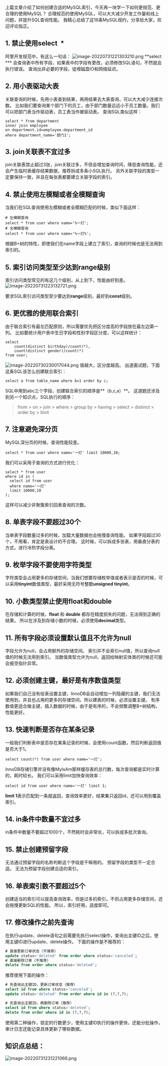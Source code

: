 上篇文章介绍了如何创建合适的MySQL索引，今天再一块学一下如何更规范、更合理的使用MySQL？
合理规范的使用MySQL，可以大大减少开发工作量和线上问题，并提升SQL查询性能。
我精心总结了这16条MySQL规约，分享给大家，欢迎评论指正。
## 1. 禁止使用select  *
阿里开发规范中，有这么一句话：
![image-20220731221303210.png](https://javabaguwen.com/img/MySQL%E4%BD%BF%E7%94%A8%E8%A7%84%E8%8C%831.png)
**select *** 会查询表中所有字段，如果表中的字段有更改，必须修改SQL语句，不然就会执行错误。
查询出非必要的字段，徒增磁盘IO和网络延迟。
## 2. 用小表驱动大表
关联查询的时候，先用小表查到结果，再用结果去大表查询，可以大大减少连接次数。
比如我们要查询某个部门下的员工，由于部门数量远远小于员工数量。我们可以把部门表当作驱动表，员工表当作被驱动表。
查询SQL类似这样：
```
select * from department
inner join employee
on department.id=employee.department_id
where department_name='部门1';
```
## 3. join关联表不宜过多
join关联表禁止超过3张，join关联过多，不但会增加查询时间，降低查询性能，还会产生临时表缓存结果数据，推荐拆成多条小SQL执行。
另外关联字段的类型一定要保持一致，并且在每张表都要建立关联字段的索引。
## 4. 禁止使用左模糊或者全模糊查询
当我们在SQL查询使用左模糊或者全模糊匹配的时候，类似下面这样：
```
# 左模糊查询
select * from user where name='%一灯';
# 全模糊查询
select * from user where name='%一灯%';
```
根据B+树的特性，即使我们在name字段上建立了索引，查询的时候也是无法用到索引的。
## 5. 索引访问类型至少达到range级别
索引访问类型常见的有这几个级别，从上到下，性能由好到差。
![image-20220731223132721.png](https://javabaguwen.com/img/MySQL%E4%BD%BF%E7%94%A8%E8%A7%84%E8%8C%832.png)

要求SQL索引访问类型至少要达到**range**级别，最好到**const**级别。
## 6. 更优雅的使用联合索引
由于联合索引有最左匹配原则，所以需要优先把区分度高的字段放在最左边第一列。
比如要统计用户表中生日字段和性别字段区分度，可以这样统计：
```
select 
    count(distinct birthday)/count(*), 
    count(distinct gender)/count(*) 
from user;
```
![image-20220730230017044.png](https://javabaguwen.com/img/MySQL%E4%BD%BF%E7%94%A8%E8%A7%84%E8%8C%833.png)
值越大，区分度越高。
出道面试题，下面这条SQL该怎么创建联合索引：
```
select a from table_name where b=1 order by c;
```
SQL中用到abc三个字段，创建联合索引的顺序是**（b,c,a）**。
这道题还涉及到另一个知识点，SQL执行的顺序：
> from > on > join > where > group by > having > select > distinct > order by > limit

## 7. 注意避免深分页
MySQL深分页的时候，查询性能较差。
```
select * from user where name='一灯' limit 10000,10;
```
我们可以采用子查询的方式进行优化：
```
select * from user 
where id in (
  select id from user 
  where name='一灯'
  limit 10000,10
);
```
这样可以减少非聚簇索引回表查询的次数。
## 8. 单表字段不要超过30个
当单表字段数量过多的时候，加载大量数据也会拖慢查询性能。
如果字段超过30个，不用看，肯定是表设计的不合理。
这时候，可以拆成多张表，用垂直分表的方式，进行冷热字段分离。
## 9. 枚举字段不要使用字符类型
字符类型会占用更多的存储空间，当我们想要存储枚举值或者表示是否的时候，可以采用**tinyint**数值类型，最好采用无符号整数**unsigned tinyint**。
## 10. 小数类型禁止使用float和double
在存储和计算的时候，**float** 和 **double** 都存在精度损失的问题，无法得到正确的结果。
所以在涉及到存储小数的时候，必须使用**decimal**类型。
## 11. 所有字段必须设置默认值且不允许为null
字段允许为null，会占用额外的存储空间。
索引并不会索引null值，所以查询null值的时候无法用到索引。
当数值类型允许为null，返回给映射实体类的时候还可能会报空指针异常。
## 12. 必须创建主键，最好是有序数值类型
如果我们自己没有给表设置主键，InnoDB会自动增加一列隐藏的主键，我们无法使用到，并且也占用的更多的存储空间，所以建表的时候，必须设置主键。
有序数值更适合做主键，插入数据的时候，由于是有序的，不会频繁调整B+树结构，性能更好。
## 13. 快速判断是否存在某条记录
一般我们判断表中是否存在某条记录的时候，会使用count函数，然后判断返回值是否大于1。
```
select count(*) from user where name='一灯';
```
InnoDB存储引擎并没有像MyIsAm那样缓存表的总行数，每次查询都是实时计算的，耗时较长。
我们可以采用limit加快查询效率：
```
select id from user where name='一灯' limit 1;
```
**limit 1**表示匹配到一条就返回，查询效率更好，结果集只返回id，还可以用到覆盖索引。
## 14. in条件中数量不宜过多
in条件中数量不要超过1000个，不然耗时会非常长，可以拆成多批次查询。
## 15. 禁止创建预留字段
无法通过预留字段的名称判断这个字段是干嘛用的。
预留字段的类型不一定合适。
无法为预留字段创建合适的索引。
## 16. 单表索引数不要超过5个
创建适当的索引可以提高查询效率，但是过多的索引，不但占用更多存储空间，还会拖慢更新SQL的性能。
所以，索引好用，适度即可。
## 17. 修改操作之前先查询
在执行update、delete语句之前需要先执行select操作，查询出主键ID之后，使用主键ID进行update、delete操作。
下面的操作是不推荐的：
```sql
# 直接更新订单状态（不推荐）
update status='deleted' from order where status='canceled';
# 直接删除订单（不推荐）
delete from order where status='deleted';
```
推荐使用下面的操作：
```sql
# 先查询出主键ID，更新订单状态（推荐）
select id from where status='canceled';
update status='deleted' from order where id in (?,?,?);

# 先查询出主键ID，再删除订单（推荐）
select id from where status='deleted'; 
delete from order where id in (?,?,?);
```
使用第二种操作，锁定的行数更少，使用主键ID执行的操作更快，还能分批操作，审计日志还能记录具体更新了哪些数据。
## 知识点总结：
![image-20220731231221066.png](https://javabaguwen.com/img/MySQL%E4%BD%BF%E7%94%A8%E8%A7%84%E8%8C%834.png)
